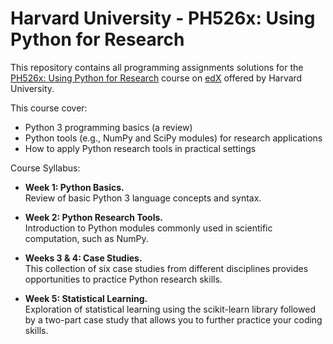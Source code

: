 # Harvard University - PH526x: Using Python for Research
This repository contains all programming assignments solutions for the [PH526x: Using Python for Research](https://www.coursera.org/specializations/deep-learning) course on [edX](https://www.edx.org) offered by Harvard University.

This course cover:
- Python 3 programming basics (a review)
- Python tools (e.g., NumPy and SciPy modules) for research applications
- How to apply Python research tools in practical settings

Course Syllabus:

- **Week 1: Python Basics.** <br/>
Review of basic Python 3 language concepts and syntax.
 
- **Week 2: Python Research Tools.** <br/>
Introduction to Python modules commonly used in scientific computation, such as NumPy.
 
- **Weeks 3 & 4: Case Studies.** <br/>
This collection of six case studies from different disciplines provides opportunities to practice Python research skills.

- **Week 5: Statistical Learning.** <br/>
Exploration of statistical learning using the scikit-learn library followed by a two-part case study that allows you to further practice your coding skills.

<br/>



